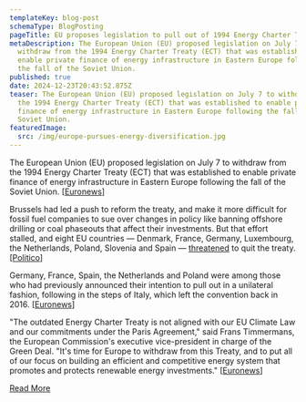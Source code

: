 ```yaml
---
templateKey: blog-post
schemaType: BlogPosting
pageTitle: EU proposes legislation to pull out of 1994 Energy Charter Treaty
metaDescription: The European Union (EU) proposed legislation on July 7 to
  withdraw from the 1994 Energy Charter Treaty (ECT) that was established to
  enable private finance of energy infrastructure in Eastern Europe following
  the fall of the Soviet Union.
published: true
date: 2024-12-23T20:43:52.875Z
teaser: The European Union (EU) proposed legislation on July 7 to withdraw from
  the 1994 Energy Charter Treaty (ECT) that was established to enable private
  finance of energy infrastructure in Eastern Europe following the fall of the
  Soviet Union.
featuredImage:
  src: /img/europe-pursues-energy-diversification.jpg
---
```

The European Union (EU) proposed legislation on July 7 to withdraw from the 1994 Energy Charter Treaty (ECT) that was established to enable private finance of energy infrastructure in Eastern Europe following the fall of the Soviet Union. [[Euronews](https://email.cpg-online.de/t/d-l-vjrkyx-l-ukd/)]

Brussels had led a push to reform the treaty, and make it more difficult for fossil fuel companies to sue over changes in policy like banning offshore drilling or coal phaseouts that affect their investments. But that effort stalled, and eight EU countries — Denmark, France, Germany, Luxembourg, the Netherlands, Poland, Slovenia and Spain — [threatened](https://email.cpg-online.de/t/d-l-vjrkyx-l-ukh/) to quit the treaty. [[Politico](https://email.cpg-online.de/t/d-l-vjrkyx-l-ukk/)]

Germany, France, Spain, the Netherlands and Poland were among those who had previously announced their intention to pull out in a unilateral fashion, following in the steps of Italy, which left the convention back in 2016. [[Euronews](https://email.cpg-online.de/t/d-l-vjrkyx-l-uku/)]

"The outdated Energy Charter Treaty is not aligned with our EU Climate Law and our commitments under the Paris Agreement," said Frans Timmermans, the European Commission's executive vice-president in charge of the Green Deal. "It's time for Europe to withdraw from this Treaty, and to put all of our focus on building an efficient and competitive energy system that promotes and protects renewable energy investments." [[Euronews](https://email.cpg-online.de/t/d-l-vjrkyx-l-uul/)]

[R﻿ead More](https://email.cpg-online.de/t/d-CD8FFE624CBF34712540EF23F30FEDED)